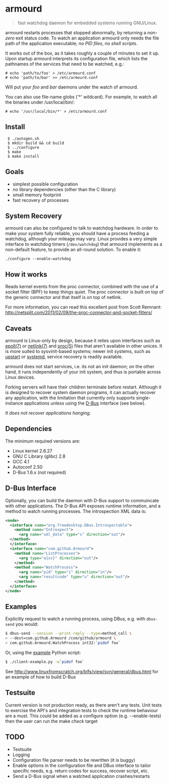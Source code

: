 armourd
=======

> fast watchdog daemon for embedded systems running GNU/Linux.

armourd restarts processes that stopped abnormally, by returning a *non-zero* 
exit status code. To watch an application armourd only needs the file 
path of the application executable; *no PID files*, *no shell scripts*.

It works out of the box, as it takes roughly a couple of minutes to set it up.
Upon startup armourd interprets its configuration file,
which lists the pathnames of the services that need to be watched, e.g.:

```
# echo 'path/to/foo' > /etc/armourd.conf
# echo 'path/to/bar' >> /etc/armourd.conf
```
Will put your _foo_ and _bar_ daemons under the watch of armourd.

You can also use file-name globs ('*' wildcard). For example, to watch all the
binaries under /usr/local/bin/:

```
# echo '/usr/local/bin/*' > /etc/armourd.conf
```

Install
-------
```
 $ ./autogen.sh
 $ mkdir build && cd build
 $ ../configure
 $ make
 $ make install
```

Goals
-----

* simplest possible configuration
* no library dependencies (other than the C library)
* small memory footprint
* fast recovery of processes

System Recovery
---------------

armourd can also be configured to talk to watchdog hardware.  In order to 
make your system fully reliable, you should have a process feeding a watchdog, 
although your mileage may vary.  Linux provides a very simple interface to watchdog timers
(`/dev/watchdog`) that armourd implements as a non-default feature, to
provide an all-round solution. To enable it:
```
./configure --enable-watchdog
```

How it works
------------

Reads kernel events from the proc connector, combined with the use of a socket filter (BPF) to keep things quiet. The proc connector is built on top of the generic connector and that itself is on top of netlink.

For more information, you can read this excellent post from Scott Remnant: http://netsplit.com/2011/02/09/the-proc-connector-and-socket-filters/

Caveats
-------

armourd is Linux-only by design, because it relies upon interfaces such as
[epoll(7)](http://man7.org/linux/man-pages/man7/epoll.7.html) or [netlink(7)](http://man7.org/linux/man-pages/man7/netlink.7.html) 
and [proc(5)](http://man7.org/linux/man-pages/man5/proc.5.html) 
files that aren't available in other unices.
It is more suited to sysvinit-based systems; newer init systems, such as
[upstart](http://upstart.ubuntu.com/) or [systemd](http://www.freedesktop.org/wiki/Software/systemd/), 
service recovery is readily available.

armourd does not start services, i.e. its not an init daemon; on the other hand, 
it runs independently of your init system, and thus is portable across Linux devices.

Forking servers will have their children terminate before restart. Although it is 
designed to recover system daemon programs, it can actually recover any application, 
with the limitation that currently only supports single-instance applications 
unless using the [D-Bus](http://dbus.freedesktop.org/) interface (see below).

*It does not recover applications hanging*. 

Dependencies
------------

The minimum required versions are:

* Linux kernel 2.6.27
* GNU C Library (glibc) 2.8
* GCC 4.1
* Autoconf 2.50
* D-Bus 1.6.x (not required)

D-Bus Interface
---------------

Optionally, you can build the daemon with D-Bus support to commuincate with other 
applications. The D-Bus API exposes runtime information, and a method to watch 
running processes. The introspection XML data is:

```xml
<node>
  <interface name="org.freedesktop.DBus.Introspectable">
    <method name="Introspect">
      <arg name="xml_data" type="s" direction="out"/>
  </method>
  </interface>
  <interface name="com.github.Armourd">
    <method name="ListProcesses">
      <arg type="a{sv}" direction="out"/>
    </method>
    <method name="WatchProcess">
      <arg name="pid" type="i" direction="in"/>
      <arg name="resultcode" type="u" direction="out"/>
    </method>
  </interface>
</node>
```

Examples
--------

Explicitly request to watch a running process, using
DBus, e.g. with `dbus-send` you would:

```sh
$ dbus-send --session --print-reply --type=method_call \
> --dest=com.github.Armourd /com/github/armourd \
> com.github.Armourd.WatchProcess int32:`pidof foo`
```
Or, using the [example](src/dbus/client-example.py) Python script:

```sh
$ ./client-example.py -w`pidof foo`
```


See http://www.linuxfromscratch.org/blfs/view/svn/general/dbus.html for an example of how to build D-Bus

Testsuite
---------

Current version is not production ready, as there aren't any tests.  Unit tests
to exercise the API's and integration tests to check the runtime behaviour are
a must.  This could be added as a configure option (e.g. --enable-tests) then
the user can run the make *check* target

TODO
----

* Testsuite
* Logging
* Configuration file parser needs to be rewritten (it is buggy)
* Enable options in the configuration file and DBus interface to tailor
  specific needs, e.g. return codes for success, recover script, etc.
* Send a D-Bus signal when a watched application crashes/restarts

